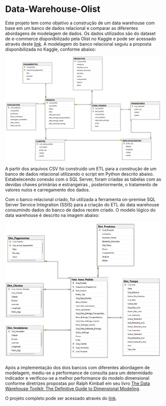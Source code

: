 # Data-Warehouse-Olist

<p>
Este projeto tem como objetivo a construção de um data warehouse com base em um banco de dados relacional e comparar as diferentes abordagens de modelagem de dados. Os dados utilizados são do dataset de e-commerce disponibilizado pela Olist no Kaggle e pode ser acessado através deste <a href='https://www.kaggle.com/datasets/olistbr/brazilian-ecommerce?datasetId=55151&sortBy=voteCount&sort=votes&select=olist_geolocation_dataset.csv'>link</a>. A modelagem do banco relacional seguiu a proposta disponibilizada no Kaggle, conforme abaixo:</a>
</p>

<div>
<img src="screenshots/modelo_relacional.png" width="700">
</div>

<p>
    A partir dos arquivos CSV foi construido um ETL para a construção de um banco de dados relacional utilizando o script em Python descrito abaixo. Estabelecendo conexão com o SQL Server, foram criadas as tabelas com as devidas chaves primárias e estrangeiras , posteriormente, o tratamento de valores nulos e carregamento dos dados.
</p>

<p>
    Com o banco relacional criado, foi utilizada a ferramenta on-premise SQL Server Service Integration (SSIS) para a criação do ETL do data warehouse consumindo dados do banco de dados recém criado. O modelo lógico do data warehouse é descrito na imagem abaixo: 
</p>

<div>
    <img src="screenshots/modelo_dimensional.jpg" width="600">
</div>

<p>
    Após a implementação dos dois bancos com diferentes abordagem de modelagem, mediu-se a performance de consulta para um determidado indicador e verificou-se a melhor performance do modelo dimensional conforme diretrizes propostas por Ralph Kimball em seu livro <a href='https://www.amazon.com.br/Data-Warehouse-Toolkit-Definitive-Dimensional-ebook/dp/B00DRZX6XS/ref=sr_1_1?qid=1668083125&refinements=p_27%3ARalph+Kimball&s=books&sr=1-1&ufe=app_do%3Aamzn1.fos.fcd6d665-32ba-4479-9f21-b774e276a678'>The Data Warehouse Toolkit: The Definitive Guide to Dimensional Modeling</a>.
</p>

<p>
  O projeto completo pode ser acessado através do <a href='https://github.com/Ribeiro-Pedro/Data-Warehouse-Olist/blob/main/Projeto%20Data%20Warehouse%20Olist.ipynb'>link</a>.
</p>
